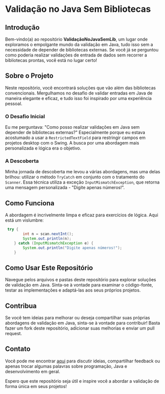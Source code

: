 # Validação no Java Sem Bibliotecas

## Introdução

Bem-vindo(a) ao repositório **ValidaçãoNoJavaSemLib**, um lugar onde exploramos o empolgante mundo da validação em Java, tudo isso sem a necessidade de depender de bibliotecas externas. Se você já se perguntou como poderia realizar validações de entrada de dados sem recorrer a bibliotecas prontas, você está no lugar certo!

## Sobre o Projeto

Neste repositório, você encontrará soluções que vão além das bibliotecas convencionais. Mergulhamos no desafio de validar entradas em Java de maneira elegante e eficaz, e tudo isso foi inspirado por uma experiência pessoal.

### O Desafio Inicial

Eu me perguntava: "Como posso realizar validações em Java sem depender de bibliotecas externas?" Especialmente porque eu estava acostumado a usar a `RestrictedTextField` para restringir campos em projetos desktop com o Swing. A busca por uma abordagem mais personalizada e lógica era o objetivo.

### A Descoberta

Minha jornada de descoberta me levou a várias abordagens, mas uma delas brilhou: utilizar o método `TryCatch` em conjunto com o tratamento do `Scanner`. Essa técnica utiliza a exceção `InputMismatchException`, que retorna uma mensagem personalizada - "Digite apenas números!".

## Como Funciona

A abordagem é incrivelmente limpa e eficaz para exercícios de lógica. Aqui está um vislumbre:

```java
 try {
        int n = scan.nextInt();
        System.out.println(n);
    } catch (InputMismatchException e) {
        System.out.println("Digite apenas números!");
    }
```

## Como Usar Este Repositório

Navegue pelos arquivos e pastas deste repositório para explorar soluções de validação em Java. Sinta-se à vontade para examinar o código-fonte, testar as implementações e adaptá-las aos seus próprios projetos. 

## Contribua

Se você tem ideias para melhorar ou deseja compartilhar suas próprias abordagens de validação em Java, sinta-se à vontade para contribuir! Basta fazer um fork deste repositório, adicionar suas melhorias e enviar um pull request.

## Contato

Você pode me encontrar [aqui](https://www.linkedin.com/in/robson-ferreira-508247134/) para discutir ideias, compartilhar feedback ou apenas trocar algumas palavras sobre programação, Java e desenvolvimento em geral.

Espero que este repositório seja útil e inspire você a abordar a validação de forma única em seus projetos!

